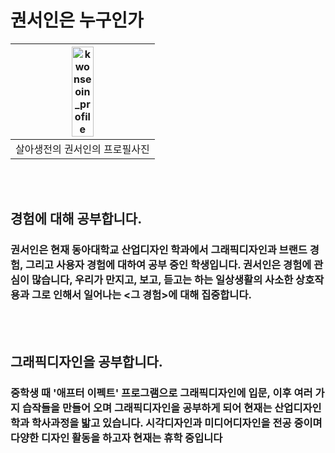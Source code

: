 # 권서인은 누구인가


|<img src="https://user-images.githubusercontent.com/59531320/71925402-4fcec480-31d4-11ea-9668-45674c39b1a6.jpg" width="40%" height="40%" title="권서인 프로필" alt="kwonseoin_profile"></img>|
|:---:|
|살아생전의 권서인의 프로필사진|



 <br></br>



## 경험에 대해 공부합니다.
### 권서인은 현재 동아대학교 산업디자인 학과에서 그래픽디자인과 브랜드 경험, 그리고 사용자 경험에 대하여 공부 중인 학생입니다. 권서인은 경험에 관심이 많습니다, 우리가 만지고, 보고, 듣고는 하는 일상생활의 사소한 상호작용과 그로 인해서 일어나는 <그 경험>에 대해 집중합니다.



 <br></br>



## 그래픽디자인을 공부합니다.
### 중학생 때 '애프터 이펙트' 프로그램으로 그래픽디자인에 입문, 이후 여러 가지 습작들을 만들어 오며 그래픽디자인을 공부하게 되어 현재는 산업디자인 학과 학사과정을 밟고 있습니다. 시각디자인과 미디어디자인을 전공 중이며 다양한 디자인 활동을 하고자 현재는 휴학 중입니다


